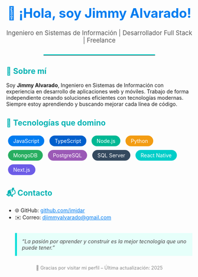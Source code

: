 <!-- README.md GitHub - Jimmy Alvarado (@imjdar) -->

<h1 align="center" style="font-size: 2.5em; color: #007cf0;">
  👋 ¡Hola, soy Jimmy Alvarado!
</h1>

<p align="center" style="font-size: 1.2em; color: #555;">
  Ingeniero en Sistemas de Información | Desarrollador Full Stack | Freelance
</p>

<hr style="border: none; border-top: 2px solid #00dfd8; width: 60%; margin: 2em auto;">

<!-- SOBRE MÍ -->
<h2 style="color: #00b3b3;">🙋 Sobre mí</h2>
<p>
  Soy <strong>Jimmy Alvarado</strong>, Ingeniero en Sistemas de Información con experiencia en desarrollo de aplicaciones web y móviles. Trabajo de forma independiente creando soluciones eficientes con tecnologías modernas. Siempre estoy aprendiendo y buscando mejorar cada línea de código.
</p>

<!-- TECNOLOGÍAS -->
<h2 style="color: #00b3b3;">🧠 Tecnologías que domino</h2>

<p>
  <span style="background-color:#007cf0; color:white; padding:6px 14px; border-radius:20px; margin:5px; display:inline-block;">JavaScript</span>
  <span style="background-color:#005fcc; color:white; padding:6px 14px; border-radius:20px; margin:5px; display:inline-block;">TypeScript</span>
  <span style="background-color:#00b894; color:white; padding:6px 14px; border-radius:20px; margin:5px; display:inline-block;">Node.js</span>
  <span style="background-color:#f39c12; color:white; padding:6px 14px; border-radius:20px; margin:5px; display:inline-block;">Python</span>
  <span style="background-color:#27ae60; color:white; padding:6px 14px; border-radius:20px; margin:5px; display:inline-block;">MongoDB</span>
  <span style="background-color:#9b59b6; color:white; padding:6px 14px; border-radius:20px; margin:5px; display:inline-block;">PostgreSQL</span>
  <span style="background-color:#34495e; color:white; padding:6px 14px; border-radius:20px; margin:5px; display:inline-block;">SQL Server</span>
  <span style="background-color:#00cec9; color:white; padding:6px 14px; border-radius:20px; margin:5px; display:inline-block;">React Native</span>
  <span style="background-color:#6c5ce7; color:white; padding:6px 14px; border-radius:20px; margin:5px; display:inline-block;">Next.js</span>
</p>

<!-- CONTACTO -->
<h2 style="color: #00b3b3;">📬 Contacto</h2>
<ul>
  <li>🌐 GitHub: <a href="https://github.com/imjdar" target="_blank" style="color:#007cf0;">github.com/imjdar</a></li>
  <li>✉️ Correo: <a href="mailto:djimmyalvarado@gmail.com" style="color:#007cf0;">djimmyalvarado@gmail.com</a></li>
</ul>

<!-- FRASE FINAL -->
<blockquote style="margin-top: 2em; padding: 1em; background: #e6fffa; border-left: 5px solid #00dfd8; font-style: italic; color: #444;">
  “La pasión por aprender y construir es la mejor tecnología que uno puede tener.”
</blockquote>

<p align="center" style="font-size: 0.9em; color: #888; margin-top: 2em;">
  💖 Gracias por visitar mi perfil – Última actualización: 2025
</p>


